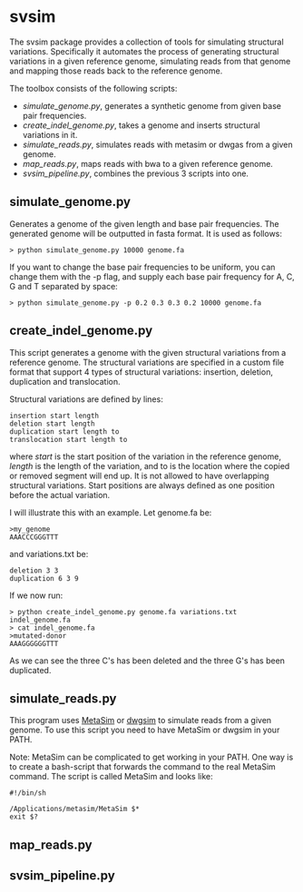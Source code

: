 # svsim

The svsim package provides a collection of tools for simulating structural variations. Specifically it automates the process of generating structural variations in a given reference genome, simulating reads from that genome and mapping those reads back to the reference genome.

The toolbox consists of the following scripts:
* *simulate_genome.py*, generates a synthetic genome from given base pair frequencies.
* *create_indel_genome.py*, takes a genome and inserts structural variations in it.
* *simulate_reads.py*, simulates reads with metasim or dwgas from a given genome.
* *map_reads.py*, maps reads with bwa to a given reference genome.
* *svsim_pipeline.py*, combines the previous 3 scripts into one.

## simulate_genome.py

Generates a genome of the given length and base pair frequencies. The generated genome will be outputted in fasta format. It is used as follows:

    > python simulate_genome.py 10000 genome.fa

If you want to change the base pair frequencies to be uniform, you can change them with the -p flag, and supply each base pair frequency for A, C, G and T separated by space:

    > python simulate_genome.py -p 0.2 0.3 0.3 0.2 10000 genome.fa

## create_indel_genome.py

This script generates a genome with the given structural variations from a reference genome. The structural variations are specified in a custom file format that support 4 types of structural variations: insertion, deletion, duplication and translocation.

Structural variations are defined by lines:

    insertion start length
    deletion start length
    duplication start length to
    translocation start length to
    
where *start* is the start position of the variation in the reference genome, *length* is the length of the variation, and to is the location where the copied or removed segment will end up. It is not allowed to have overlapping structural variations. Start positions are always defined as one position before the actual variation.

I will illustrate this with an example. Let genome.fa be:

    >my_genome
    AAACCCGGGTTT
    
and variations.txt be:

    deletion 3 3
    duplication 6 3 9
    
If we now run:

    > python create_indel_genome.py genome.fa variations.txt indel_genome.fa
    > cat indel_genome.fa
    >mutated-donor
    AAAGGGGGGTTT
    
As we can see the three C's has been deleted and the three G's has been duplicated.

## simulate_reads.py

This program uses [MetaSim](http://ab.inf.uni-tuebingen.de/software/metasim/) or [dwgsim](https://github.com/nh13/DWGSIM) to simulate reads from a given genome. To use this script you need to have MetaSim or dwgsim in your PATH.


Note: MetaSim can be complicated to get working in your PATH. One way is to create a bash-script that forwards the command to the real MetaSim command. The script is called MetaSim and looks like:

    #!/bin/sh
    
    /Applications/metasim/MetaSim $*
    exit $?


## map_reads.py
## svsim_pipeline.py
